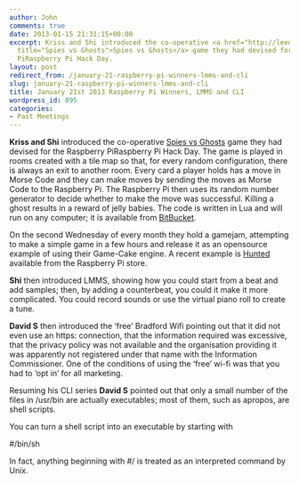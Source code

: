```yaml
---
author: John
comments: true
date: 2013-01-15 21:31:15+00:00
excerpt: Kriss and Shi introduced the co-operative <a href="http://leeds-hack.appspot.com/cpcpihack"
  title="Spies vs Ghosts">Spies vs Ghosts</a> game they had devised for the Raspberry
  PiRaspberry Pi Hack Day.
layout: post
redirect_from: /january-21-raspberry-pi-winners-lmms-and-cli
slug: january-21-raspberry-pi-winners-lmms-and-cli
title: January 21st 2013 Raspberry Pi Winners, LMMS and CLI
wordpress_id: 895
categories:
- Past Meetings
---
```


<strong>Kriss and Shi</strong> introduced the co-operative [Spies vs Ghosts](http://leeds-hack.appspot.com/cpcpihack) game they had devised for the Raspberry PiRaspberry Pi Hack Day. The game is played in rooms created with a tile map so that, for every random configuration, there is always an exit to another room. Every card a player holds has a move in Morse Code and they can make moves by sending the moves as Morse Code to the Raspberry Pi. The Raspberry Pi then uses its random number generator to decide whether to make the move was successful. Killing a ghost results in a reward of jelly babies. The code is written in Lua and will run on any computer; it is available from [BitBucket](https://bitbucket.org/xixs/cpcpihack).

On the second Wednesday of every month they hold a gamejam, attempting to make a simple game in a few hours and release it as an opensource example of using their Game-Cake engine. A recent example is [Hunted](http://store.raspberrypi.com/projects/hunted) available from the Raspberry Pi store.

<strong>Shi</strong> then introduced LMMS, showing how you could start from a beat and add samples; then, by adding a counterbeat, you could it make it more complicated. You could record sounds or use the virtual piano roll to create a tune.

<strong>David S</strong> then introduced the ‘free’ Bradford Wifi pointing out that it did not even use an https: connection, that the information required was excessive, that the privacy policy was not available and the organisation providing it was apparently not registered under that name with the Information Commissioner. One of the conditions of using the ‘free’ wi-fi was that you had to ‘opt in’ for all marketing.

Resuming his CLI series <strong>David S</strong> pointed out that only a small number of the files in /usr/bin are actually executables; most of them, such as apropos, are shell scripts.

You can turn a shell script into an executable by starting with

#/bin/sh

In fact, anything beginning with #/ is treated as an interpreted command by Unix.
